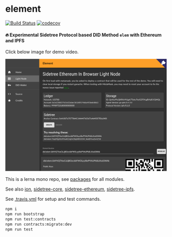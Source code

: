 # element

[![Build Status](https://travis-ci.org/decentralized-identity/element.svg?branch=master)](https://travis-ci.org/decentralized-identity/element) [![codecov](https://codecov.io/gh/decentralized-identity/element/branch/master/graph/badge.svg)](https://codecov.io/gh/decentralized-identity/element)

#### 🔥 Experimental Sidetree Protocol based DID Method `elem` with Ethereum and IPFS

Click below image for demo video.

[![Element Testnet Demo](./BrowserDemo.png)](https://www.youtube.com/watch?v=KY_dt2tKQxw)

This is a lerna mono repo, see [packages](./packages) for all modules.

See also [ion](https://github.com/decentralized-identity/ion), [sidetree-core](https://github.com/decentralized-identity/sidetree-core), [sidetree-ethereum](https://github.com/decentralized-identity/sidetree-ethereum), [sidetree-ipfs](https://github.com/decentralized-identity/sidetree-ipfs).

See [.travis.yml](./.travis.yml) for setup and test commands.

```
npm i
npm run bootstrap
npm run test:contracts
npm run contracts:migrate:dev
npm run test
```
